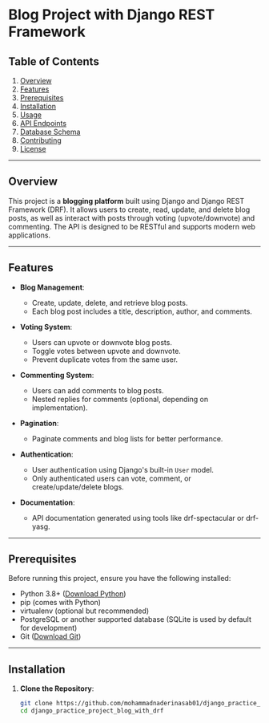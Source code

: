 # Blog Project with Django REST Framework

## Table of Contents
1. [Overview](#overview)
2. [Features](#features)
3. [Prerequisites](#prerequisites)
4. [Installation](#installation)
5. [Usage](#usage)
6. [API Endpoints](#api-endpoints)
7. [Database Schema](#database-schema)
8. [Contributing](#contributing)
9. [License](#license)

---

## Overview

This project is a **blogging platform** built using Django and Django REST Framework (DRF). It allows users to create, read, update, and delete blog posts, as well as interact with posts through voting (upvote/downvote) and commenting. The API is designed to be RESTful and supports modern web applications.

---

## Features

- **Blog Management**:
  - Create, update, delete, and retrieve blog posts.
  - Each blog post includes a title, description, author, and comments.

- **Voting System**:
  - Users can upvote or downvote blog posts.
  - Toggle votes between upvote and downvote.
  - Prevent duplicate votes from the same user.

- **Commenting System**:
  - Users can add comments to blog posts.
  - Nested replies for comments (optional, depending on implementation).

- **Pagination**:
  - Paginate comments and blog lists for better performance.

- **Authentication**:
  - User authentication using Django's built-in `User` model.
  - Only authenticated users can vote, comment, or create/update/delete blogs.

- **Documentation**:
  - API documentation generated using tools like drf-spectacular or drf-yasg.

---

## Prerequisites

Before running this project, ensure you have the following installed:

- Python 3.8+ ([Download Python](https://www.python.org/downloads/))
- pip (comes with Python)
- virtualenv (optional but recommended)
- PostgreSQL or another supported database (SQLite is used by default for development)
- Git ([Download Git](https://git-scm.com/))

---

## Installation

1. **Clone the Repository**:
   ```bash
   git clone https://github.com/mohammadnaderinasab01/django_practice_project_blog_with_drf.git
   cd django_practice_project_blog_with_drf